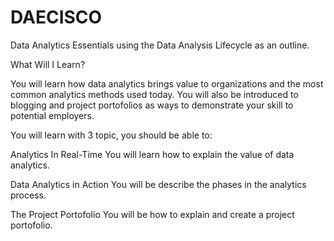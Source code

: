 # DAECISCO
 Data Analytics Essentials using the Data Analysis Lifecycle as an outline.


 What Will I Learn?

You will learn how data analytics brings value to organizations and the most common analytics methods used today. You will also be introduced to blogging and project portofolios as ways to demonstrate your skill to potential employers.

You will learn with 3 topic, you should be able to:

Analytics In Real-Time
You will learn how to explain the value of data analytics.
  
Data Analytics in Action
You will be describe the phases in the analytics process.
  
The Project Portofolio
You will be how to explain and create a project portofolio.

